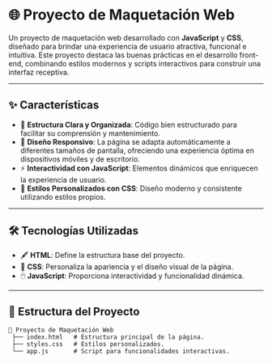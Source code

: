# 🌐 **Proyecto de Maquetación Web**

Un proyecto de maquetación web desarrollado con **JavaScript** y **CSS**, diseñado para brindar una experiencia de usuario atractiva, funcional e intuitiva. Este proyecto destaca las buenas prácticas en el desarrollo front-end, combinando estilos modernos y scripts interactivos para construir una interfaz receptiva.

---

## ✨ **Características**

- 📂 **Estructura Clara y Organizada**: Código bien estructurado para facilitar su comprensión y mantenimiento.  
- 📱 **Diseño Responsivo**: La página se adapta automáticamente a diferentes tamaños de pantalla, ofreciendo una experiencia óptima en dispositivos móviles y de escritorio.  
- ⚡ **Interactividad con JavaScript**: Elementos dinámicos que enriquecen la experiencia de usuario.  
- 🎨 **Estilos Personalizados con CSS**: Diseño moderno y consistente utilizando estilos propios.  

---

## 🛠️ **Tecnologías Utilizadas**

- 🖋️ **HTML**: Define la estructura base del proyecto.  
- 🎨 **CSS**: Personaliza la apariencia y el diseño visual de la página.  
- 🖱️ **JavaScript**: Proporciona interactividad y funcionalidad dinámica.  

---

## 📂 **Estructura del Proyecto**

```plaintext
📁 Proyecto de Maquetación Web
 ├── index.html   # Estructura principal de la página.
 ├── styles.css   # Estilos personalizados.
 └── app.js       # Script para funcionalidades interactivas.



